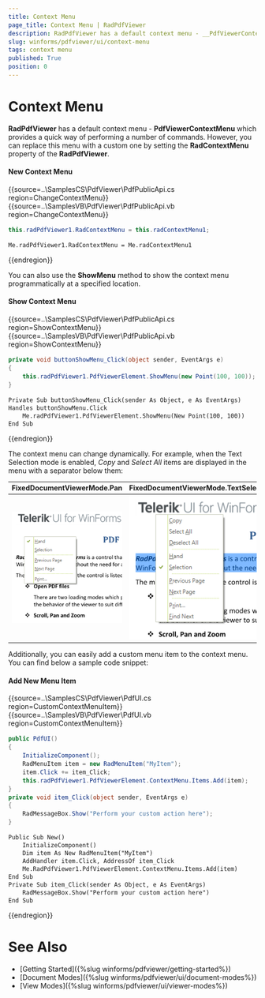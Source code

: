 ```yaml
---
title: Context Menu
page_title: Context Menu | RadPdfViewer
description: RadPdfViewer has a default context menu - __PdfViewerContextMenu__ which provides a quick way of performing a number of commands.
slug: winforms/pdfviewer/ui/context-menu
tags: context menu
published: True
position: 0
---
```


# Context Menu 

__RadPdfViewer__ has a default context menu - __PdfViewerContextMenu__ which provides a quick way of performing a number of commands. However, you can replace this menu with a custom one by setting the __RadContextMenu__ property of the __RadPdfViewer__.

#### New Context Menu

{{source=..\SamplesCS\PdfViewer\PdfPublicApi.cs region=ChangeContextMenu}} 
{{source=..\SamplesVB\PdfViewer\PdfPublicApi.vb region=ChangeContextMenu}} 

````C#
this.radPdfViewer1.RadContextMenu = this.radContextMenu1;

````
````VB.NET
Me.radPdfViewer1.RadContextMenu = Me.radContextMenu1

````

{{endregion}}

You can also use the __ShowMenu__ method to show the context menu programmatically at a specified location.

#### Show Context Menu

{{source=..\SamplesCS\PdfViewer\PdfPublicApi.cs region=ShowContextMenu}} 
{{source=..\SamplesVB\PdfViewer\PdfPublicApi.vb region=ShowContextMenu}} 

````C#
private void buttonShowMenu_Click(object sender, EventArgs e)
{
    this.radPdfViewer1.PdfViewerElement.ShowMenu(new Point(100, 100));
}

````
````VB.NET
Private Sub buttonShowMenu_Click(sender As Object, e As EventArgs) Handles buttonShowMenu.Click
    Me.radPdfViewer1.PdfViewerElement.ShowMenu(New Point(100, 100))
End Sub

````

{{endregion}}

The context menu can change dynamically. For example, when the Text Selection mode is enabled, *Copy* and *Select All* items are displayed in the menu with a separator below them:

|FixedDocumentViewerMode.Pan|FixedDocumentViewerMode.TextSelection|
|----|----|
|![pdfviewer-overview 001](images/pdfviewer-ui-context-menu001.png)|![pdfviewer-overview 001](images/pdfviewer-ui-context-menu002.png)|
 
Additionally, you can easily add a custom menu item to the context menu. You can find below a sample code snippet:

#### Add New Menu Item

{{source=..\SamplesCS\PdfViewer\PdfUI.cs region=CustomContextMenuItem}} 
{{source=..\SamplesVB\PdfViewer\PdfUI.vb region=CustomContextMenuItem}} 

````C#
public PdfUI()
{
    InitializeComponent();
    RadMenuItem item = new RadMenuItem("MyItem");
    item.Click += item_Click;
    this.radPdfViewer1.PdfViewerElement.ContextMenu.Items.Add(item);
}
private void item_Click(object sender, EventArgs e)
{
    RadMessageBox.Show("Perform your custom action here");
}

````
````VB.NET
Public Sub New()
    InitializeComponent()
    Dim item As New RadMenuItem("MyItem")
    AddHandler item.Click, AddressOf item_Click
    Me.RadPdfViewer1.PdfViewerElement.ContextMenu.Items.Add(item)
End Sub
Private Sub item_Click(sender As Object, e As EventArgs)
    RadMessageBox.Show("Perform your custom action here")
End Sub

````

{{endregion}}

# See Also

* [Getting Started]({%slug winforms/pdfviewer/getting-started%})
* [Document Modes]({%slug winforms/pdfviewer/ui/document-modes%})
* [View Modes]({%slug winforms/pdfviewer/ui/viewer-modes%})